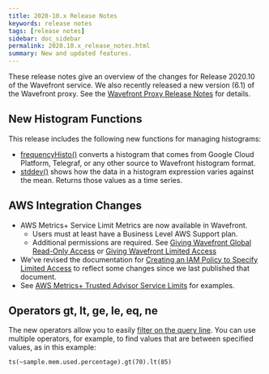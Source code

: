 ```yaml
---
title: 2020-10.x Release Notes
keywords: release notes
tags: [release notes]
sidebar: doc_sidebar
permalink: 2020.10.x_release_notes.html
summary: New and updated features.
---
```


These release notes give an overview of the changes for Release 2020.10 of the Wavefront service. We also recently released a new version (6.1) of the Wavefront proxy. See the [Wavefront Proxy Release Notes](proxies_versions.html) for details.

## New Histogram Functions

This release includes the following new functions for managing histograms:

* [frequencyHisto()](ts_frequencyHisto.html) converts a histogram that comes from Google Cloud Platform, Telegraf, or any other source to Wavefront histogram format.
* [stddev()](hs_stddev.html) shows how the data in a histogram expression varies against the mean. Returns those values as a time series.

## AWS Integration Changes

* AWS Metrics+ Service Limit Metrics are now available in Wavefront.
  - Users must at least have a Business Level AWS Support plan.
  - Additional permissions are required. See [Giving Wavefront Global Read-Only Access](integrations_aws_overview.html#giving-wavefront-global-read-only-access) or [Giving Wavefront Limited Access](integrations_aws_overview.html#giving-wavefront-limited-access)
* We've revised the documentation for [Creating an IAM Policy to Specify Limited Access](integrations_aws_overview.html#create-iam-policy-to-specify-limited-access) to reflect some changes since we last published that document.
* See [AWS Metrics+ Trusted Advisor Service Limits](integrations_aws_metrics.html#aws-metrics-trusted-advisor-service-limits) for examples. 

## Operators gt, lt, ge, le, eq, ne

The new operators allow you to easily [filter on the query line](query_language_recipes.html#compare-with-operators-lt-gt-le-ge-eq-ne). You can use multiple operators, for example, to find values that are between specified values, as in this example:

```
ts(~sample.mem.used.percentage).gt(70).lt(85)
```

